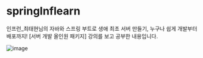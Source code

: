 # springInflearn
인프런_최태현님의 자바와 스프링 부트로 생애 최초 서버 만들기, 누구나 쉽게 개발부터 배포까지! [서버 개발 올인원 패키지] 강의를 보고 공부한 내용입니다.

![image](https://github.com/user-attachments/assets/b2c49980-8af0-4429-a3be-d7de79f10de1)
